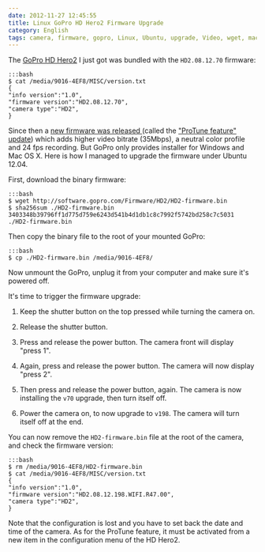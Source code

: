 ```yaml
---
date: 2012-11-27 12:45:55
title: Linux GoPro HD Hero2 Firmware Upgrade
category: English
tags: camera, firmware, gopro, Linux, Ubuntu, upgrade, Video, wget, macOS
---
```


The [GoPro HD Hero2](http://amzn.com/B005WY3TI4/?tag=kevideld-20) I just got
was bundled with the `HD2.08.12.70` firmware:

    :::bash
    $ cat /media/9016-4EF8/MISC/version.txt
    {
    "info version":"1.0",
    "firmware version":"HD2.08.12.70",
    "camera type":"HD2",
    }

Since then a [new firmware was released
](http://gopro.com/support/hd-hero2-firmware-update/) (called the ["ProTune
feature" update](http://gopro.com/software-app/cineform-studio/)) which adds
higher video bitrate (35Mbps), a neutral color profile and 24 fps recording.
But GoPro only provides installer for Windows and Mac OS X. Here is how I
managed to upgrade the firmware under Ubuntu 12.04.

First, download the binary firmware:

    :::bash
    $ wget http://software.gopro.com/Firmware/HD2/HD2-firmware.bin
    $ sha256sum ./HD2-firmware.bin
    3403348b39796ff1d775d759e6243d541b4d1db1c8c7992f5742bd258c7c5031  ./HD2-firmware.bin

Then copy the binary file to the root of your mounted GoPro:

    :::bash
    $ cp ./HD2-firmware.bin /media/9016-4EF8/

Now unmount the GoPro, unplug it from your computer and make sure it's powered
off.

It's time to trigger the firmware upgrade:

  1. Keep the shutter button on the top pressed while turning the camera on.

  2. Release the shutter button.

  3. Press and release the power button. The camera front will display "press
  1".

  4. Again, press and release the power button. The camera will now display
  "press 2".

  5. Then press and release the power button, again. The camera is now
  installing the `v70` upgrade, then turn itself off.

  6. Power the camera on, to now upgrade to `v198`. The camera will turn itself
  off at the end.

You can now remove the `HD2-firmware.bin` file at the root of the camera, and
check the firmware version:

    :::bash
    $ rm /media/9016-4EF8/HD2-firmware.bin
    $ cat /media/9016-4EF8/MISC/version.txt
    {
    "info version":"1.0",
    "firmware version":"HD2.08.12.198.WIFI.R47.00",
    "camera type":"HD2",
    }

Note that the configuration is lost and you have to set back the date and time
of the camera. As for the ProTune feature, it must be activated from a new item
in the configuration menu of the HD Hero2.
